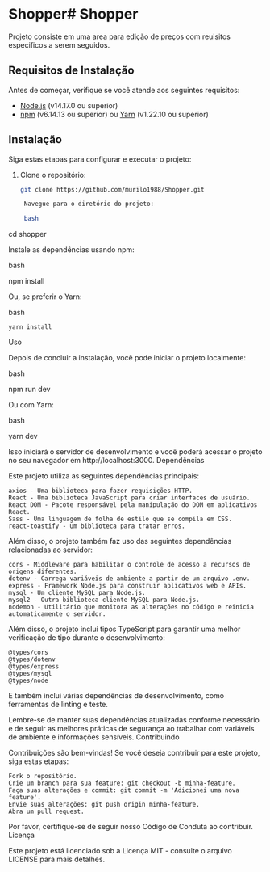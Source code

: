 # Shopper# Shopper

Projeto consiste em uma area para edição de preços com reuisitos especificos a serem seguidos.


## Requisitos de Instalação

Antes de começar, verifique se você atende aos seguintes requisitos:

- [Node.js](https://nodejs.org/) (v14.17.0 ou superior)
- [npm](https://www.npmjs.com/) (v6.14.13 ou superior) ou [Yarn](https://yarnpkg.com/) (v1.22.10 ou superior)

## Instalação

Siga estas etapas para configurar e executar o projeto:

1. Clone o repositório:

   ```bash
   git clone https://github.com/murilo1988/Shopper.git

    Navegue para o diretório do projeto:

    bash

cd shopper

Instale as dependências usando npm:

bash

npm install

Ou, se preferir o Yarn:

bash

    yarn install

Uso

Depois de concluir a instalação, você pode iniciar o projeto localmente:

bash

npm run dev

Ou com Yarn:

bash

yarn dev

Isso iniciará o servidor de desenvolvimento e você poderá acessar o projeto no seu navegador em http://localhost:3000.
Dependências

Este projeto utiliza as seguintes dependências principais:

    axios - Uma biblioteca para fazer requisições HTTP.
    React - Uma biblioteca JavaScript para criar interfaces de usuário.
    React DOM - Pacote responsável pela manipulação do DOM em aplicativos React.
    Sass - Uma linguagem de folha de estilo que se compila em CSS.
    react-toastify - Um biblioteca para tratar erros.
    

Além disso, o projeto também faz uso das seguintes dependências relacionadas ao servidor:

    cors - Middleware para habilitar o controle de acesso a recursos de origens diferentes.
    dotenv - Carrega variáveis de ambiente a partir de um arquivo .env.
    express - Framework Node.js para construir aplicativos web e APIs.
    mysql - Um cliente MySQL para Node.js.
    mysql2 - Outra biblioteca cliente MySQL para Node.js.
    nodemon - Utilitário que monitora as alterações no código e reinicia automaticamente o servidor.

Além disso, o projeto inclui tipos TypeScript para garantir uma melhor verificação de tipo durante o desenvolvimento:

    @types/cors
    @types/dotenv
    @types/express
    @types/mysql
    @types/node

E também inclui várias dependências de desenvolvimento, como ferramentas de linting e teste.

Lembre-se de manter suas dependências atualizadas conforme necessário e de seguir as melhores práticas de segurança ao trabalhar com variáveis de ambiente e informações sensíveis.
Contribuindo

Contribuições são bem-vindas! Se você deseja contribuir para este projeto, siga estas etapas:

    Fork o repositório.
    Crie um branch para sua feature: git checkout -b minha-feature.
    Faça suas alterações e commit: git commit -m 'Adicionei uma nova feature'.
    Envie suas alterações: git push origin minha-feature.
    Abra um pull request.

Por favor, certifique-se de seguir nosso Código de Conduta ao contribuir.
Licença

Este projeto está licenciado sob a Licença MIT - consulte o arquivo LICENSE para mais detalhes.
